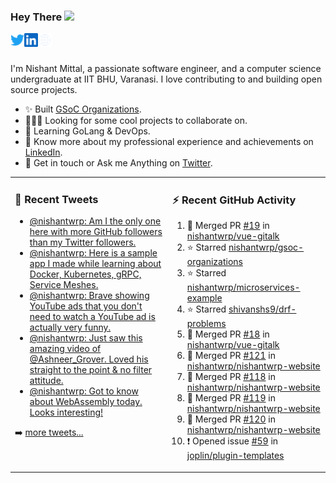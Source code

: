### Hey There <img src="https://media.giphy.com/media/hvRJCLFzcasrR4ia7z/giphy.gif" width="25px">
<a href="https://urls.nishantwrp.com/twitter-github" target="_blank">
  <img align="left" alt="Nishant's Twitter" width="22px" src="./assets/twitter.svg" />
</a>
<a href="https://urls.nishantwrp.com/linkedin-github" target="_blank">
  <img align="left" alt="Nishant's LinkedIn" width="22px" src="./assets/linkedin.svg" />
</a>
<a href="https://urls.nishantwrp.com/site-github" target="_blank">
  <img align="left" alt="Nishant's Site" width="22px" src="./assets/globe.svg" />
</a>
<br /><br />

I'm Nishant Mittal, a passionate software engineer, and a computer science undergraduate at IIT BHU, Varanasi. I love contributing to and building open source projects.

- ✨ Built [GSoC Organizations](https://www.gsocorganizations.dev/).
- 👨🏽‍💻 Looking for some cool projects to collaborate on.
- 🌱 Learning GoLang & DevOps.
- 🚀 Know more about my professional experience and achievements on [LinkedIn](https://urls.nishantwrp.com/linkedin-github).
- 💬 Get in touch or Ask me Anything on [Twitter](https://urls.nishantwrp.com/twitter-github).

<table><tr>
<td valign="top" width="50%">

### 📱 Recent Tweets
<!-- TWITTER:START -->
- [@nishantwrp: Am I the only one here with more GitHub followers than my Twitter followers.](https://rss.app/articles/cb4e791f6f6d729c074351566bd3a7c508111d6e1136a1e9c3ec930d979628d4f61eb1492ac7df6cfaaa687cdd110e9768dc60e6c01472158d)
- [@nishantwrp: Here is a sample app I made while learning about Docker, Kubernetes, gRPC, Service Meshes.](https://rss.app/articles/cb4e791f6f6d729c074351566bd3a7c508111d6e1136a1e9c3ec930d979628d4f61eb1492ac7df6cfaaa6a7ed8120c9764d660e0c117731482)
- [@nishantwrp: Brave showing YouTube ads that you don&#39;t need to watch a YouTube ad is actually very funny.](https://rss.app/articles/cb4e791f6f6d729c074351566bd3a7c508111d6e1136a1e9c3ec930d979628d4f61eb1492ac7df6cfaa5697ed71d079266d46ee4cb12731189)
- [@nishantwrp: Just saw this amazing video  of @Ashneer_Grover. Loved his straight to the point &amp; no filter attitude.](https://rss.app/articles/cb4e791f6f6d729c074351566bd3a7c508111d6e1136a1e9c3ec930d979628d4f61eb1492ac7df6cfaa76a7ad9160f9760d769e7c51a7b1c88)
- [@nishantwrp: Got to know about WebAssembly today. Looks interesting!](https://rss.app/articles/cb4e791f6f6d729c074351566bd3a7c508111d6e1136a1e9c3ec930d979628d4f61eb1492ac7df6cfaa66875d7100b9469d16ae9c114791789)
<!-- TWITTER:END -->
➡️ [more tweets...](https://twitter.com/nishantwrp)

</td>
<td valign="top" width="50%">

### ⚡ Recent GitHub Activity
<!--RECENT_ACTIVITY:start-->
1. 🎉 Merged PR [#19](https://github.com/nishantwrp/vue-gitalk/pull/19) in [nishantwrp/vue-gitalk](https://github.com/nishantwrp/vue-gitalk)
2. ⭐ Starred [nishantwrp/gsoc-organizations](https://github.com/nishantwrp/gsoc-organizations)
3. ⭐ Starred [nishantwrp/microservices-example](https://github.com/nishantwrp/microservices-example)
4. ⭐ Starred [shivanshs9/drf-problems](https://github.com/shivanshs9/drf-problems)
5. 🎉 Merged PR [#18](https://github.com/nishantwrp/vue-gitalk/pull/18) in [nishantwrp/vue-gitalk](https://github.com/nishantwrp/vue-gitalk)
6. 🎉 Merged PR [#121](https://github.com/nishantwrp/nishantwrp-website/pull/121) in [nishantwrp/nishantwrp-website](https://github.com/nishantwrp/nishantwrp-website)
7. 🎉 Merged PR [#118](https://github.com/nishantwrp/nishantwrp-website/pull/118) in [nishantwrp/nishantwrp-website](https://github.com/nishantwrp/nishantwrp-website)
8. 🎉 Merged PR [#119](https://github.com/nishantwrp/nishantwrp-website/pull/119) in [nishantwrp/nishantwrp-website](https://github.com/nishantwrp/nishantwrp-website)
9. 🎉 Merged PR [#120](https://github.com/nishantwrp/nishantwrp-website/pull/120) in [nishantwrp/nishantwrp-website](https://github.com/nishantwrp/nishantwrp-website)
10. ❗️ Opened issue [#59](https://github.com/joplin/plugin-templates/issues/59) in [joplin/plugin-templates](https://github.com/joplin/plugin-templates)
<!--RECENT_ACTIVITY:end-->

</td>
</tr></table>
